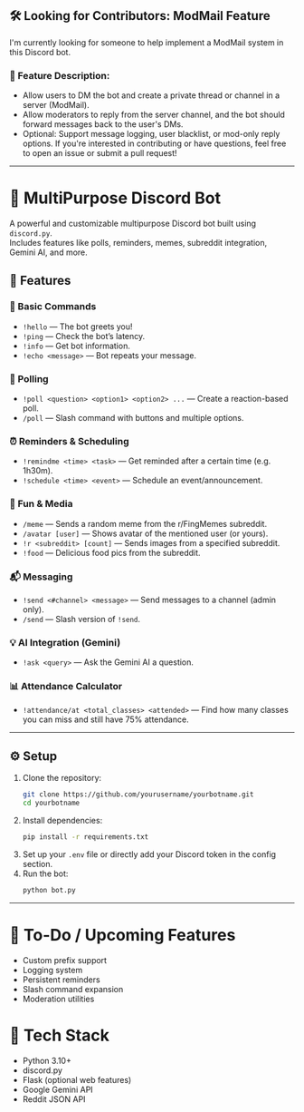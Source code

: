 ## 🛠️ Looking for Contributors: ModMail Feature
I'm currently looking for someone to help implement a ModMail system in this Discord bot.

### 🔧 Feature Description:
* Allow users to DM the bot and create a private thread or channel in a server (ModMail).
* Allow moderators to reply from the server channel, and the bot should forward messages back to the user's DMs.
* Optional: Support message logging, user blacklist, or mod-only reply options.
If you're interested in contributing or have questions, feel free to open an issue or submit a pull request!
---

# 🤖 MultiPurpose Discord Bot

A powerful and customizable multipurpose Discord bot built using `discord.py`.  
Includes features like polls, reminders, memes, subreddit integration, Gemini AI, and more.


## 🚀 Features

### 🎯 Basic Commands
- `!hello` — The bot greets you!
- `!ping` — Check the bot’s latency.
- `!info` — Get bot information.
- `!echo <message>` — Bot repeats your message.

### 📝 Polling
- `!poll <question> <option1> <option2> ...` — Create a reaction-based poll.
- `/poll` — Slash command with buttons and multiple options.

### ⏰ Reminders & Scheduling
- `!remindme <time> <task>` — Get reminded after a certain time (e.g. 1h30m).
- `!schedule <time> <event>` — Schedule an event/announcement.

### 🎨 Fun & Media
- `/meme` — Sends a random meme from the r/FingMemes subreddit.
- `/avatar [user]` — Shows avatar of the mentioned user (or yours).
- `!r <subreddit> [count]` — Sends images from a specified subreddit.
- `!food` — Delicious food pics from the subreddit.

### 📬 Messaging
- `!send <#channel> <message>` — Send messages to a channel (admin only).
- `/send` — Slash version of `!send`.

### 💡 AI Integration (Gemini)
- `!ask <query>` — Ask the Gemini AI a question.

### 📊 Attendance Calculator
- `!attendance/at <total_classes> <attended>` — Find how many classes you can miss and still have 75% attendance.

---

## ⚙️ Setup

1. Clone the repository:
   ```bash
   git clone https://github.com/yourusername/yourbotname.git
   cd yourbotname

2. Install dependencies:
   ```bash
   pip install -r requirements.txt
   
3. Set up your `.env` file or directly add your Discord token in the config section.
4. Run the bot:
   ```bash
   python bot.py
---
# 📌 To-Do / Upcoming Features
* Custom prefix support
* Logging system
* Persistent reminders
* Slash command expansion
* Moderation utilities

# 🧠 Tech Stack
* Python 3.10+
* discord.py 
* Flask (optional web features)
* Google Gemini API
* Reddit JSON API

